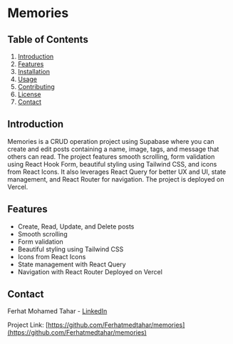 # Memories

## Table of Contents

1. [Introduction](#introduction)
2. [Features](#features)
3. [Installation](#installation)
4. [Usage](#usage)
5. [Contributing](#contributing)
6. [License](#license)
7. [Contact](#contact)

## Introduction

Memories is a CRUD operation project using Supabase where you can create and edit posts containing a name, image, tags, and message that others can read. The project features smooth scrolling, form validation using React Hook Form, beautiful styling using Tailwind CSS, and icons from React Icons. It also leverages React Query for better UX and UI, state management, and React Router for navigation. The project is deployed on Vercel.

## Features

- Create, Read, Update, and Delete posts
- Smooth scrolling
- Form validation
- Beautiful styling using Tailwind CSS
- Icons from React Icons
- State management with React Query
- Navigation with React Router
  Deployed on Vercel

## Contact

Ferhat Mohamed Tahar - [LinkedIn](https://linkedin.com/in/ferhat-taher-839672267)

Project Link: [https://github.com/Ferhatmedtahar/memories](https://github.com/Ferhatmedtahar/memories)
